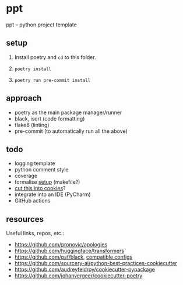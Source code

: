 # ppt

ppt – python project template

## setup

1. Install poetry and `cd` to this folder.

2. `poetry install`

3. `poetry run pre-commit install`

## approach

- poetry as the main package manager/runner
- black, isort (code formatting)
- flake8 (linting)
- pre-commit (to automatically run all the above)

## todo

- logging template
- python comment style
- coverage
- formalise [setup](#setup) (makefile?)
- [cut this into cookies](https://github.com/cookiecutter/cookiecutter)?
- integrate into an IDE (PyCharm)
- GitHub actions

## resources

Useful links, repos, etc.:

- https://github.com/pronovic/apologies
- https://github.com/huggingface/transformers
- https://github.com/psf/black, [compatible configs](https://github.com/psf/black/tree/master/docs/compatible_configs)
- https://github.com/sourcery-ai/python-best-practices-cookiecutter
- https://github.com/audreyfeldroy/cookiecutter-pypackage
- https://github.com/johanvergeer/cookiecutter-poetry
